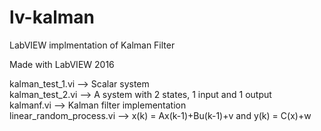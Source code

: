 # lv-kalman
LabVIEW implmentation of Kalman Filter  

Made with LabVIEW 2016

kalman_test_1.vi  --> Scalar system  
kalman_test_2.vi --> A system with 2 states, 1 input and 1 output  
kalmanf.vi --> Kalman filter implementation  
linear_random_process.vi --> x(k) = Ax(k-1)+Bu(k-1)+v and y(k) = C(x)+w    

